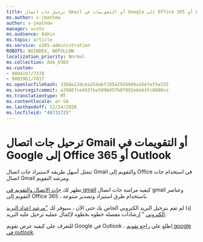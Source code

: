```yaml
---
title: ترحيل جات اتصال Gmail أو التقويمات في Google إلى Office 365 أو Outlook
ms.author: v-jmathew
author: v-jmathew
manager: scotv
ms.audience: Admin
ms.topic: article
ms.service: o365-administration
ROBOTS: NOINDEX, NOFOLLOW
localization_priority: Normal
ms.collection: Adm_O365
ms.custom:
- 9004197/7378
- 9003961/7017
ms.openlocfilehash: 33b8e22dcea254abf1854292b9d6a16e7ef5a155
ms.sourcegitcommit: e29887ce455fbe5896d57b07992e6eb3fc0888ce
ms.translationtype: MT
ms.contentlocale: ar-SA
ms.lasthandoff: 12/24/2020
ms.locfileid: "49731725"
---
```

# <a name="migrate-gmail-contacts-or-google-calendars-to-office-365-or-outlook"></a>ترحيل جات اتصال Gmail أو التقويمات في Google إلى Office 365 أو Outlook

تتمثل أسهل طريقه لاستيراد جات اتصال Gmail والتقويم إلى Office في استخدام جات اتصال Gmail ومرشد التقويم.

تظهر لك [جات الاتصال والتقويم في gmail](https://go.microsoft.com/fwlink/?linkid=2134386) كيفيه مزامنة جات اتصال gmail وعناصر التقويم إلى Office 365 ، باستخدام طرق استيراد وتصدير متنوعة.

إذا لم تقم بترحيل البريد الكتروني الخاص بك حتى الآن ، سيوفر لك ["مرشد اعداد البريد الكتروني](https://go.microsoft.com/fwlink/?linkid=2133951) " إرشادات مفصله خطوه بخطوه لإكمال عمليه ترحيل علبه البريد.

للتعرف علي كيفيه عرض تقويم Google في Outlook ، اطلع علي [راجع تقويم google في outlook](https://go.microsoft.com/fwlink/?linkid=2083939).
